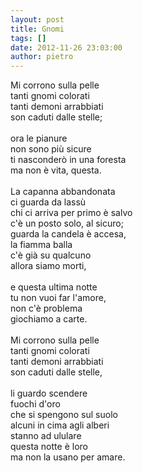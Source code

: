 ```yaml
---
layout: post
title: Gnomi
tags: []
date: 2012-11-26 23:03:00
author: pietro
---
```

Mi corrono sulla pelle<br/>tanti gnomi colorati<br/>tanti demoni arrabbiati<br/>son caduti dalle stelle;<br/><br/>ora le pianure<br/>non sono più sicure<br/>ti nasconderò in una foresta<br/>ma non è vita, questa.<br/><br/>La capanna abbandonata<br/>ci guarda da lassù<br/>chi ci arriva per primo è salvo<br/>c'è un posto solo, al sicuro;<br/>guarda la candela è accesa,<br/>la fiamma balla<br/>c'è già su qualcuno<br/>allora siamo morti,<br/><br/>e questa ultima notte<br/>tu non vuoi far l'amore,<br/>non c'è problema<br/>giochiamo a carte.<br/><br/>Mi corrono sulla pelle<br/>tanti gnomi colorati<br/>tanti demoni arrabbiati<br/>son caduti dalle stelle,<br/><br/>li guardo scendere<br/>fuochi d'oro<br/>che si spengono sul suolo<br/>alcuni in cima agli alberi<br/>stanno ad ululare<br/>questa notte è loro<br/>ma non la usano per amare.
